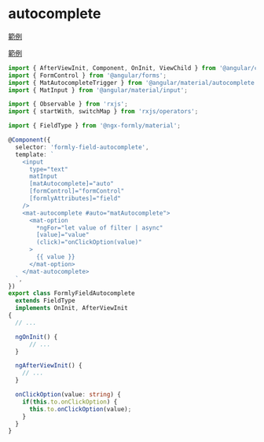 # autocomplete

[範例](https://stackblitz.com/edit/angular-jey9ef?file=app%2Fapp.component.ts)

[範例](https://stackblitz.com/angular/jyqegnqnpby?file=src%2Fapp%2Fautocomplete-type.component.ts)



```ts
import { AfterViewInit, Component, OnInit, ViewChild } from '@angular/core';
import { FormControl } from '@angular/forms';
import { MatAutocompleteTrigger } from '@angular/material/autocomplete';
import { MatInput } from '@angular/material/input';

import { Observable } from 'rxjs';
import { startWith, switchMap } from 'rxjs/operators';

import { FieldType } from '@ngx-formly/material';

@Component({
  selector: 'formly-field-autocomplete',
  template: `
    <input
      type="text"
      matInput
      [matAutocomplete]="auto"
      [formControl]="formControl"
      [formlyAttributes]="field"
    />
    <mat-autocomplete #auto="matAutocomplete">
      <mat-option
        *ngFor="let value of filter | async"
        [value]="value"
        (click)="onClickOption(value)"
      >
        {{ value }}
      </mat-option>
    </mat-autocomplete>
  `,
})
export class FormlyFieldAutocomplete
  extends FieldType
  implements OnInit, AfterViewInit
{
  // ...

  ngOnInit() {
      // ...
  }

  ngAfterViewInit() {
    // ...
  }

  onClickOption(value: string) {
    if(this.to.onClickOption) {
      this.to.onClickOption(value);
    }
  }
}
```